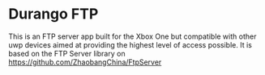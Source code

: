 # Durango FTP

This is an FTP server app built for the Xbox One but compatible with other uwp devices aimed at providing the highest level of access possible.
It is based on the FTP Server library on https://github.com/ZhaobangChina/FtpServer
